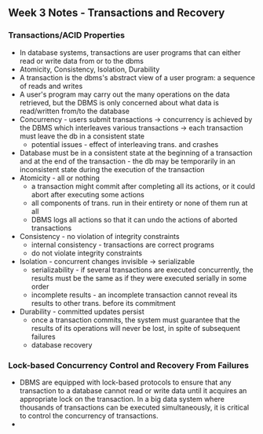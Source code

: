 ## Week 3 Notes - Transactions and Recovery

### Transactions/ACID Properties
* In database systems, transactions are user programs that can either read or write data from or to the dbms
* Atomicity, Consistency, Isolation, Durability
* A transaction is the dbms's abstract view of a user program: a sequence of reads and writes
* A user's program may carry out the many operations on the data retrieved, but the DBMS is only concerned about what data is read/written from/to the database
* Concurrency - users submit transactions -> concurrency is achieved by the DBMS which interleaves various transactions -> each transaction must leave the db in a consistent state
  * potential issues - effect of interleaving trans. and crashes
* Database must be in a consistent state at the beginning of a transaction and at the end of the transaction - the db may be temporarily in an inconsistent state during the execution of the transaction
* Atomicity - all or nothing
   * a transaction might commit after completing all its actions, or it could abort after executing some actions
   * all components of trans. run in their entirety or none of them run at all 
   * DBMS logs all actions so that it can undo the actions of aborted transactions
* Consistency - no violation of integrity constraints
   * internal consistency - transactions are correct programs
   * do not violate integrity constraints   
* Isolation - concurrent changes invisible -> serializable
   * serializability - if several transactions are executed concurrently, the results must be the same as if they were executed serially in some order
   * incomplete results - an incomplete transaction cannot reveal its results to other trans. before its commitment 
* Durability - committed updates persist
   * once a transaction commits, the system must guarantee that the results of its operations will never be lost, in spite of subsequent failures
   * database recovery

### Lock-based Concurrency Control and Recovery From Failures
* DBMS are equipped with lock-based protocols to ensure that any transaction to a database cannot read or write data until it acquires an appropriate lock on the transaction. In a big data system where thousands of transactions can be executed simultaneously, it is critical to control the concurrency of transactions.
* 
